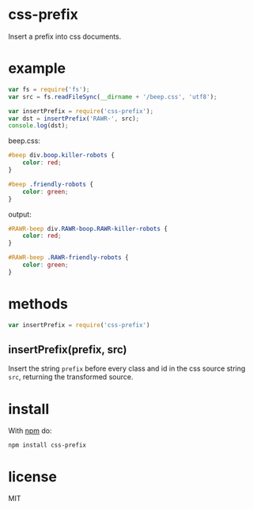 css-prefix
==========

Insert a prefix into css documents.

example
=======

``` js
var fs = require('fs');
var src = fs.readFileSync(__dirname + '/beep.css', 'utf8');

var insertPrefix = require('css-prefix');
var dst = insertPrefix('RAWR-', src);
console.log(dst);
```

beep.css:

``` css
#beep div.boop.killer-robots {
    color: red;
}

#beep .friendly-robots {
    color: green;
}
```

output:

``` css
#RAWR-beep div.RAWR-boop.RAWR-killer-robots {
    color: red;
}

#RAWR-beep .RAWR-friendly-robots {
    color: green;
}
```

methods
=======

``` js
var insertPrefix = require('css-prefix')
```

insertPrefix(prefix, src)
-------------------------

Insert the string `prefix` before every class and id in the css source string
`src`, returning the transformed source.

install
=======

With [npm](http://npmjs.org) do:

```
npm install css-prefix
```

license
=======

MIT
